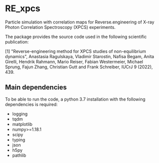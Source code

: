 # RE_xpcs

Particle simulation with correlation maps for Reverse.engineering  of X-ray Photon Correlation Spectroscopy (XPCS) experiments. 

The package provides the source code used in the following scientific publication:

[1] "Reverse-engineering method for XPCS studies of non-equilibrium dynamics", Anastasia Ragulskaya, Vladimir Starostin, Nafisa Begam, Anita Girelli, Hendrik Rahmann, Mario Reiser, Fabian Westermeier, Michael Sprung, Fajun Zhang, Christian Gutt and Frank Schreiber, IUCrJ 9 (2022), 439.

## Main dependencies

To be able to run the code, a python 3.7 installation with the following dependencies is required:
* logging
* tqdm
* matplotlib
* numpy>=1.18.1
* scipy
* typing
* json
* h5py
* pathlib



